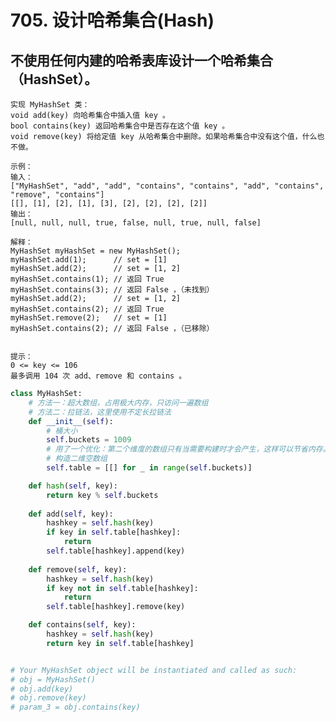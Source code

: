 # 705. 设计哈希集合(Hash)
## 不使用任何内建的哈希表库设计一个哈希集合（HashSet）。

    实现 MyHashSet 类：
    void add(key) 向哈希集合中插入值 key 。
    bool contains(key) 返回哈希集合中是否存在这个值 key 。
    void remove(key) 将给定值 key 从哈希集合中删除。如果哈希集合中没有这个值，什么也不做。
     
    示例：
    输入：
    ["MyHashSet", "add", "add", "contains", "contains", "add", "contains", "remove", "contains"]
    [[], [1], [2], [1], [3], [2], [2], [2], [2]]
    输出：
    [null, null, null, true, false, null, true, null, false]

    解释：
    MyHashSet myHashSet = new MyHashSet();
    myHashSet.add(1);      // set = [1]
    myHashSet.add(2);      // set = [1, 2]
    myHashSet.contains(1); // 返回 True
    myHashSet.contains(3); // 返回 False ，（未找到）
    myHashSet.add(2);      // set = [1, 2]
    myHashSet.contains(2); // 返回 True
    myHashSet.remove(2);   // set = [1]
    myHashSet.contains(2); // 返回 False ，（已移除）
     

    提示：
    0 <= key <= 106
    最多调用 104 次 add、remove 和 contains 。

```python
class MyHashSet:
    # 方法一：超大数组，占用极大内存，只访问一遍数组
    # 方法二：拉链法，这里使用不定长拉链法
    def __init__(self):
        # 桶大小
        self.buckets = 1009
        # 用了一个优化：第二个维度的数组只有当需要构建时才会产生，这样可以节省内存。
        # 构造二维空数组
        self.table = [[] for _ in range(self.buckets)]

    def hash(self, key):
        return key % self.buckets
    
    def add(self, key):
        hashkey = self.hash(key)
        if key in self.table[hashkey]:
            return
        self.table[hashkey].append(key)
        
    def remove(self, key):
        hashkey = self.hash(key)
        if key not in self.table[hashkey]:
            return
        self.table[hashkey].remove(key)

    def contains(self, key):
        hashkey = self.hash(key)
        return key in self.table[hashkey]


# Your MyHashSet object will be instantiated and called as such:
# obj = MyHashSet()
# obj.add(key)
# obj.remove(key)
# param_3 = obj.contains(key)
```